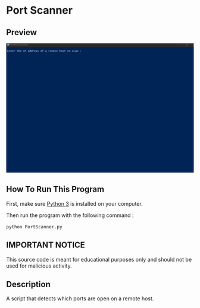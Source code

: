 # Port Scanner

## Preview

![](port-scanner-animation.gif)

## How To Run This Program

First, make sure [Python 3](https://www.python.org/downloads/) is installed on your computer.

Then run the program with the following command :

	python PortScanner.py
	
## IMPORTANT NOTICE

This source code is meant for educational purposes only and should not be used for malicious activity.

## Description

A script that detects which ports are open on a remote host.
